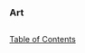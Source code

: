 ### Art
##
##
[Table of Contents](https://github.com/mycroftwilde/devil-steps-in-a-myth-system/tree/main/ref_guide)
